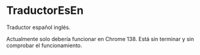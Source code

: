 # TraductorEsEn
Traductor español inglés.

Actualmente solo debería funcionar en Chrome 138.
Está sin terminar y sin comprobar el funcionamiento.

